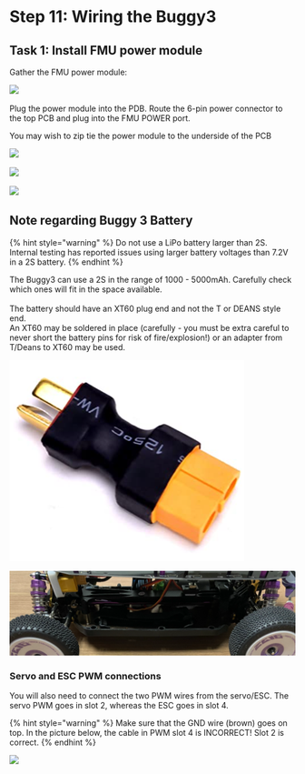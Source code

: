 # Step 11: Wiring the Buggy3

## Task 1: Install FMU power module

Gather the FMU power module:

![](../../.gitbook/assets/IMG\_6058.JPEG)

Plug the power module into the PDB. Route the 6-pin power connector to the top PCB and plug into the FMU POWER port.

You may wish to zip tie the power module to the underside of the PCB

![](../../.gitbook/assets/IMG\_6059.JPEG)

![](../../.gitbook/assets/IMG\_6060.JPEG)

![](../../.gitbook/assets/IMG\_6061.JPEG)

## Note regarding Buggy 3 Battery

{% hint style="warning" %} Do not use a LiPo battery larger than 2S. Internal testing has reported issues using larger battery voltages than 7.2V in a 2S battery. {% endhint %}

The Buggy3 can use a 2S in the range of 1000 - 5000mAh. Carefully check which ones will fit in the space available. \
\
The battery should have an XT60 plug end and not the T or DEANS style end.\
An XT60 may be soldered in place (carefully - you must be extra careful to never short the battery pins for risk of fire/explosion!) or an adapter from T/Deans to XT60 may be used.\
&#x20;

![DEANS T  Male connector to XT60 Female](<../../.gitbook/assets/image (49).png>)

![Battery needs to fit in this space on the Buggy](<../../.gitbook/assets/image (57).png>)

### Servo and ESC PWM connections

You will also need to connect the two PWM wires from the servo/ESC. The servo PWM goes in slot 2, whereas the ESC goes in slot 4.

{% hint style="warning" %}
Make sure that the GND wire (brown) goes on top. In the picture below, the cable in PWM slot 4 is INCORRECT! Slot 2 is correct.
{% endhint %}

![](../../.gitbook/assets/IMG\_6057.JPEG)
